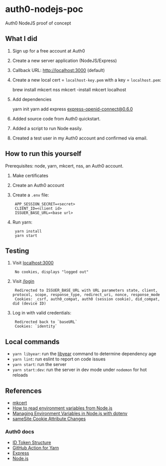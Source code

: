 # auth0-nodejs-poc

Auth0 NodeJS proof of concept

## What I did

1. Sign up for a free account at Auth0
1. Create a new server application (NodeJS/Express)
1. Callback URL: [http://localhost:3000](http://localhost:3000) (default)
1. Create a new local cert = `localhost-key.pem` with a key = `localhost.pem`:

    brew install mkcert nss
    mkcert -install
    mkcert localhost

1. Add dependencies

    yarn init
    yarn add express express-openid-connect@0.6.0

1. Added source code from Auth0 quickstart.
1. Added a script to run Node easily.
1. Created a test user in my Auth0 account and confirmed via email.

## How to run this yourself

Prerequisites: node, yarn, mkcert, nss, an Auth0 account.

1. Make certificates
1. Create an Auth0 account
1. Create a `.env` file:

        APP_SESSION_SECRET=<secret>
        CLIENT_ID=<client id>
        ISSUER_BASE_URL=<base url>

1. Run yarn:

        yarn install
        yarn start

## Testing

1. Visit [localhost:3000](http://localhost:3000)

        No cookies, displays "logged out"

1. Visit [/login](http://localhost:3000/login)

        Redirected to ISSUER_BASE_URL with URL parameters state, client, protocol, scope, response_type, redirect_uri, nonce, response_mode
        Cookies: _csrf, auth0_compat, auth0 (session cookie), did_compat, did (device ID)

1. Log in with valid credentials:

        Redirected back to `baseURL`
        Cookies: `identity`

## Local commands

- `yarn libyear`: run the [libyear](https://www.libyear.com/) command to determine dependency age
- `yarn lint`: run eslint to report on code issues
- `yarn start`: run the server
- `yarn start:dev`: run the server in dev mode under `nodemon` for hot reloads

## References

- [mkcert](https://mkcert.dev)
- [How to read environment variables from Node.js](https://nodejs.dev/how-to-read-environment-variables-from-nodejs)
- [Managing Environment Variables in Node.js with dotenv](https://stackabuse.com/managing-environment-variables-in-node-js-with-dotenv/)
- [sameSite Cookie Attribute Changes](https://auth0.com/docs/sessions/concepts/cookie-attributes)

### Auth0 docs

- [ID Token Structure](https://auth0.com/docs/tokens/references/id-token-structure)
- [GitHub Action for Yarn](https://github.com/marketplace/actions/github-action-for-yarn)
- [Express](https://auth0.com/docs/quickstart/webapp/express)
- [Node.js](https://auth0.com/docs/quickstart/webapp/nodejs/01-login)
